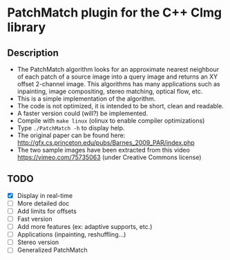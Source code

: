# PatchMatch plugin for the C++ CImg library

## Description
- The PatchMatch algorithm looks for an approximate nearest neighbour of each patch of a source image into a query image and returns an XY offset 2-channel image. This algorithms has many applications such as inpainting, image compositing, stereo matching, optical flow, etc.
- This is a simple implementation of the algorithm.
- The code is not optimized, it is intended to be short, clean and readable.
- A faster version could (will?) be implemented.
- Compile with `make linux` (olinux to enable compiler optimizations)
- Type `./PatchMatch -h` to display help.
- The original paper can be found here: http://gfx.cs.princeton.edu/pubs/Barnes_2009_PAR/index.php
- The two sample images have been extracted from this video https://vimeo.com/75735063 (under Creative Commons license)

## TODO
  - [x] Display in real-time
  - [ ] More detailed doc
  - [ ] Add limits for offsets
  - [ ] Fast version
  - [ ] Add more features (ex: adaptive supports, etc.)
  - [ ] Applications (inpainting, reshuffling...)
  - [ ] Stereo version
  - [ ] Generalized PatchMatch
